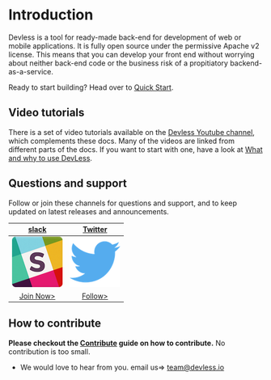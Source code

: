 # Introduction

Devless is a tool for ready-made back-end for development of web or mobile applications. It is fully open source under the permissive Apache v2 license. This means that you can develop your front end without worrying about neither back-end code or the business risk of a propitiatory backend-as-a-service.

Ready to start building? Head over to [Quick Start](quick-start.md).

## Video tutorials

There is a set of video tutorials available on the [Devless Youtube channel](https://www.youtube.com/channel/UCRNPvrhMwFczppgthkzv44A), which complements these docs. Many of the videos are linked from different parts of the docs. If you want to start with one, have a look at [What and why to use DevLess](https://www.youtube.com/watch?v=E1Wzu7LeYv4).

## Questions and support

Follow or join these channels for questions and support, and to keep updated on latest releases and announcements.

| [slack](https://slack.devless.io) | [Twitter](https://www.twitter.com/devlessio) |
| :---: | :---: |
| ![](https://raw.githubusercontent.com/gliechtenstein/images/master/slack_smaller.png) | ![](https://raw.githubusercontent.com/gliechtenstein/images/master/twitter_smaller.png) |
| [Join Now&gt;](https://slack.devless.io) | [Follow&gt;](https://www.twitter.com/devlessio) |

## How to contribute

**Please checkout the **[**Contribute**](https://guides.github.com/activities/contributing-to-open-source/)** guide on how to contribute.** No contribution is too small.

* We would love to hear from you. email us=&gt; [team@devless.io](mailto:team@devless.io)


